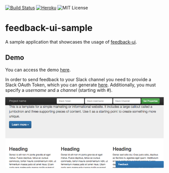 [![Build Status](https://travis-ci.org/perseacado/feedback-ui-sample.svg?branch=master)](https://travis-ci.org/perseacado/feedback-ui-sample)
[![Heroku](https://heroku-badge.herokuapp.com/?app=feedback-ui-sample&root=/sample&style=flat)](https://feedback-ui-sample.herokuapp.com/sample)
![MIT License](https://img.shields.io/badge/license-MIT-blue.svg)

# feedback-ui-sample
A sample application that showcases the usage of [feedback-ui](https://github.com/perseacado/feedback-ui).

## Demo
You can access the demo [here](https://feedback-ui-sample.herokuapp.com/sample).

In order to send feedback to your Slack channel you need to provide a Slack OAuth Token, which you can generate [here](https://api.slack.com/docs/oauth-test-tokens). Additionally, you must specify a _username_ and a _channel_ (starting with _#_).

![feedback-ui-sample](https://raw.githubusercontent.com/perseacado/feedback-ui-sample/master/screenshot.png)
